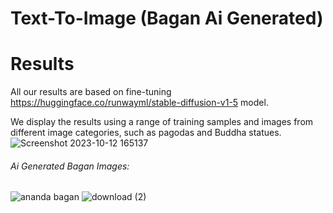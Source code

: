 # Text-To-Image (Bagan Ai Generated)
# Results
  All our results are based on fine-tuning https://huggingface.co/runwayml/stable-diffusion-v1-5 model.

  We display the results using a range of training samples and images from different image categories, such as pagodas and Buddha statues.
  ![Screenshot 2023-10-12 165137](https://github.com/simbolo-ai/Text-to-Image/assets/106800189/fa92aaf2-0346-4563-8d59-17c73440638e)
###### Ai Generated Bagan Images:
![ananda bagan](https://github.com/simbolo-ai/Text-to-Image/assets/106800189/6965b965-73ec-436e-9210-5da550b1fe5b)
![download (2)](https://github.com/simbolo-ai/Text-to-Image/assets/106800189/b1b9af8e-5346-4b52-aa64-2f5839efa9c4)



  
